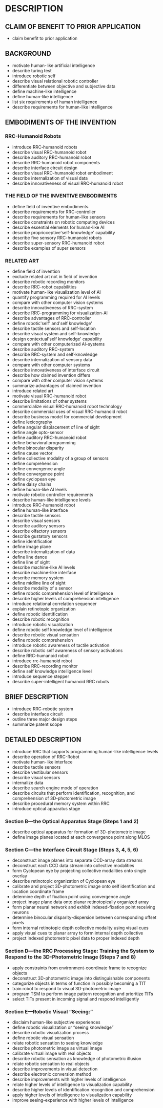 # DESCRIPTION

## CLAIM OF BENEFIT TO PRIOR APPLICATION

- claim benefit to prior application

## BACKGROUND

- motivate human-like artificial intelligence
- describe turing test
- introduce robotic self
- describe visual relational robotic controller
- differentiate between objective and subjective data
- define machine-like intelligence
- define human-like intelligence
- list six requirements of human intelligence
- describe requirements for human-like intelligence

## EMBODIMENTS OF THE INVENTION

### RRC-Humanoid Robots

- introduce RRC-humanoid robots
- describe visual RRC-humanoid robot
- describe auditory RRC-humanoid robot
- describe RRC-humanoid robot components
- describe interface circuit design
- describe visual RRC-humanoid robot embodiment
- describe internalization of visual data
- describe innovativeness of visual RRC-humanoid robot

### THE FIELD OF THE INVENTIVE EMBODIMENTS

- define field of inventive embodiments
- describe requirements for RRC-controller
- describe requirements for human-like sensors
- describe constraints on robotic computing devices
- describe essential elements for human-like AI
- describe proprioceptive'self-knowledge' capability
- describe five sensory RRC-humanoid robots
- describe super-sensory RRC-humanoid robot
- describe examples of super sensors

### RELATED ART

- define field of invention
- exclude related art not in field of invention
- describe robotic recording monitors
- describe RRC-robot capabilities
- motivate human-like visualization level of AI
- quantify programming required for AI levels
- compare with other computer vision systems
- describe innovativeness of RRC-system
- describe RRC-programming for visualization-AI
- describe advantages of RRC-controller
- define robotic'self' and'self knowledge'
- describe tactile sensors and self-location
- describe visual system and self-knowledge
- design contextual'self knowledge' capability
- compare with other computerized AI-systems
- describe auditory RRC-system
- describe RRC-system and self-knowledge
- describe internalization of sensory data
- compare with other computer systems
- describe innovativeness of interface circuit
- describe how claimed invention differs
- compare with other computer vision systems
- summarize advantages of claimed invention
- introduce related art
- motivate visual RRC-humanoid robot
- describe limitations of other systems
- commercialize visual RRC-humanoid robot technology
- describe commercial uses of visual RRC-humanoid robot
- describe business model for commercial development
- define lexicography
- define angular displacement of line of sight
- define angle opto-sensor
- define auditory RRC-humanoid robot
- define behavioral programming
- define binocular disparity
- define cause vector
- define collective modality of a group of sensors
- define comprehension
- define convergence angle
- define convergence point
- define cyclopean eye
- define daisy chains
- define human-like AI levels
- motivate robotic controller requirements
- describe human-like intelligence levels
- introduce RRC-humanoid robot
- define human-like interface
- describe tactile sensors
- describe visual sensors
- describe auditory sensors
- describe olfactory sensors
- describe gustatory sensors
- define identification
- define image plane
- describe internalization of data
- define line dance
- define line of sight
- describe machine-like AI levels
- describe machine-like interface
- describe memory system
- define midline line of sight
- describe modality of a sensor
- define robotic comprehension level of intelligence
- describe higher levels of comprehension intelligence
- introduce relational correlation sequencer
- explain retinotopic organization
- define robotic identification
- describe robotic recognition
- introduce robotic visualization
- define robotic self knowledge level of intelligence
- describe robotic visual sensation
- define robotic comprehension
- introduce robotic awareness of tactile activation
- describe robotic self awareness of sensory activations
- define RRC-humanoid robot
- introduce rrc-humanoid robot
- describe RRC-recording monitor
- define self knowledge intelligence level
- introduce sequence stepper
- describe super-intelligent humanoid RRC robots

## BRIEF DESCRIPTION

- introduce RRC-robotic system
- describe interface circuit
- outline three major design steps
- summarize patent scope

## DETAILED DESCRIPTION

- introduce RRC that supports programming human-like intelligence levels
- describe operation of RRC-Robot
- motivate human-like interface
- describe tactile sensors
- describe vestibular sensors
- describe visual sensors
- internalize data
- describe search engine mode of operation
- describe circuits that perform identification, recognition, and comprehension of 3D-photometric image
- describe procedural memory system within RRC
- introduce optical apparatus stage

### Section B—the Optical Apparatus Stage (Steps 1 and 2)

- describe optical apparatus for formation of 3D-photometric image
- define image planes located at each convergence point along MLOS

### Section C—the Interface Circuit Stage (Steps 3, 4, 5, 6)

- deconstruct image planes into separate CCD-array data streams
- deconstruct each CCD data stream into collective modalities
- form Cyclopean eye by projecting collective modalities onto single overlay
- describe retinotopic organization of Cyclopean eye
- calibrate and project 3D-photometric image onto self identification and location coordinate frame
- determine depth of fixation point using convergence angle
- project image plane data onto planar retinotopically organized array
- form planar neural network and exhibit indexed-fixation point receiving neurons
- determine binocular disparity-dispersion between corresponding offset pixels
- form internal retinotopic depth collective modality using visual cues
- apply visual cues to planar array to form internal depth collective
- project indexed photometric pixel data to proper indexed depth

### Section D—the RRC Processing Stage: Training the System to Respond to the 3D-Photometric Image (Steps 7 and 8)

- apply constraints from environment-coordinate frame to recognize objects
- deconstruct 3D-photometric image into distinguishable components
- categorize objects in terms of function in possibly becoming a TIT
- train robot to respond to visual 3D-photometric image
- program TSM to perform image pattern recognition and prioritize TITs
- select TITs present in incoming signal and respond intelligently

### Section E—Robotic Visual “Seeing:”

- disclaim human-like subjective experiences
- define robotic visualization or “seeing knowledge”
- describe robotic visualization process
- define robotic visual sensation
- relate robotic sensation to seeing knowledge
- describe photometric image as virtual image
- calibrate virtual image with real objects
- describe robotic sensation as knowledge of photometric illusion
- relate robotic sensation to real objects
- describe improvements in visual detection
- describe electronic conversion method
- describe improvements with higher levels of intelligence
- relate higher levels of intelligence to visualization capability
- describe higher levels of identification recognition and comprehension
- apply higher levels of intelligence to visualization capability
- improve seeing-experience with higher levels of intelligence

